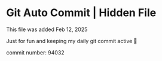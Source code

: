 # Git Auto Commit | Hidden File

This file was added Feb 12, 2025

Just for fun and keeping my daily git commit active 🤪

commit number: 94032
